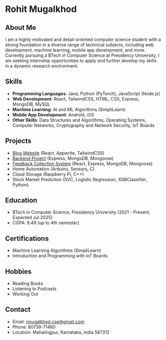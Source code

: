 # Rohit Mugalkhod

## About Me
I am a highly motivated and detail-oriented computer science student with a strong foundation in a diverse range of technical subjects, including web development, machine learning, mobile app development, and more. Currently pursuing a BTech in Computer Science at Presidency University, I am seeking internship opportunities to apply and further develop my skills in a dynamic research environment.

## Skills
- **Programming Languages**: Java, Python (PyTorch), JavaScript (Node.js)
- **Web Development**: React, TailwindCSS, HTML, CSS, Express, MongoDB, MySQL
- **Machine Learning**: AI and ML Algorithms (SimpliLearn)
- **Mobile App Development**: Android, iOS
- **Other Skills**: Data Structures and Algorithms, Operating Systems, Computer Networks, Cryptography and Network Security, IoT Boards

## Projects
- [Blog Website](https://rohit-m.netlify.app) (React, Appwrite, TailwindCSS)
- [Backend Project](https://github.com/RohitM1518/backend-project) (Express, MongoDB, Mongoose)
- [Feedback Collection System](https://github.com/RohitM1518/feedback-collection-system) (React, Express, MongoDB, Mongoose)
- Home Automation (Arduino, Sensors, C)
- Cloud Storage (Raspberry Pi, C++)
- Stock Market Prediction (SVC, Logistic Regression, XGBClassifier, Python)

## Education
- BTech in Computer Science, Presidency University (2021 - Present, Expected Jul 2025)
- CGPA: 9.49 (up to 4th semester)

## Certifications
- Machine Learning Algorithms (SimpliLearn)
- Introduction and Programming with IoT Boards

## Hobbies
- Reading Books
- Listening to Podcasts
- Working Out

## Contact
- Email: rmugalkhod.cse@gmail.com
- Phone: 80739-71460
- Location: Mahalingpur, Karnataka, India 587312
